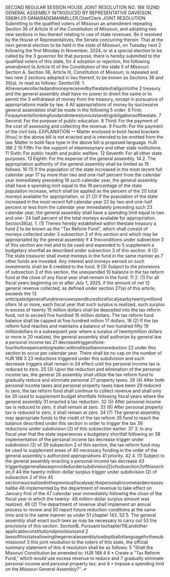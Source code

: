 SECOND REGULAR SESSION
HOUSE JOINT
RESOLUTION NO. 188
102ND GENERAL ASSEMBLY
INTRODUCED BY REPRESENTATIVE DAVIDSON.
5969H.01I DANARADEMANMILLER,ChiefClerk
JOINT RESOLUTION
Submitting to the qualified voters of Missouri an amendment repealing Section 36 of Article
III of the Constitution of Missouri, and adopting two new sections in lieu thereof
relating to use of state revenues.
Be it resolved by the House of Representatives, the Senate concurring therein:
That at the next general election to be held in the state of Missouri, on Tuesday next
2 following the first Monday in November, 2024, or at a special election to be called by the
3 governor for that purpose, there is hereby submitted to the qualified voters of this state, for
4 adoption or rejection, the following amendment to Article III of the Constitution of the state
5 of Missouri:
Section A. Section 36, Article III, Constitution of Missouri, is repealed and two new
2 sections adopted in lieu thereof, to be known as Sections 36 and 36(a), to read as follows:
Section36. 1. Allrevenuecollectedandmoneyreceivedbythestateshallgointothe
2 treasury and the general assembly shall have no power to divert the same or to permit the
3 withdrawal of money from the treasury, except in pursuance of appropriations made by law.
4 All appropriations of money by successive general assemblies shall be made in the following
5 order:
6 First: Forpaymentofsinkingfundandinterestonoutstandingobligationsofthestate.
7 Second: For the purpose of public education.
8 Third: For the payment of the cost of assessing and collecting the revenue.
9 Fourth: For the payment of the civil lists.
EXPLANATION — Matter enclosed in bold-faced brackets [thus] in the above bill is not enacted and is
intended to be omitted from the law. Matter in bold-face type in the above bill is proposed language.
HJR 188 2
10 Fifth: For the support of eleemosynary and other state institutions.
11 Sixth: For public health and public welfare.
12 Seventh: For all other state purposes.
13 Eighth: For the expense of the general assembly.
14 2. The appropriation authority of the general assembly shall be limited as
15 follows:
16 (1) If the population of the state increased in the most recent full calendar year
17 by more than two and one-half percent from the calendar year immediately preceding
18 such calendar year, the general assembly shall have a spending limit equal to the
19 percentage of the state population increase, which shall be applied as the percent of the
20 total moneys available for appropriation; or
21 (2) If the population of the state increased in the most recent full calendar year
22 by two and one-half percent or less from the calendar year immediately preceding such
23 calendar year, the general assembly shall have a spending limit equal to two and one-
24 half percent of the total moneys available for appropriation.
Section36(a). 1. (1) Thereis hereby established within thestate treasury a fund
2 to be known as the "Tax Reform Fund", which shall consist of moneys collected under
3 subsection 2 of this section and which may be appropriated by the general assembly if
4 theconditions under subsection 3 of this section are met and to be used and expended to
5 supplement a budgetary shortfall as described under subsection 3 of this section.
6 (2) The state treasurer shall invest moneys in the fund in the same manner as
7 other funds are invested. Any interest and moneys earned on such investments shall be
8 credited to the fund.
9 (3) Subject to the provisions of subsection 3 of this section, the unexpended
10 balance in the tax reform fund at the close of any fiscal year shall remain in the fund.
11 2. (1) For all fiscal years beginning on or after July 1, 2025, if the amount of net
12 general revenue collected, as defined under section 27(a) of this article, exceeds the
13 anticipatedgeneralfundrevenueexpendituresforafiscalyearbytwentymilliondollars
14 or more, each fiscal year that such surplus is realized, such surplus in excess of twenty
15 million dollars shall be deposited into the tax reform fund, not to exceed five hundred
16 million dollars. The tax reform fund balance shall be capped at five hundred million
17 dollars.
18 (2) If the tax reform fund reaches and maintains a balance of two hundred fifty
19 milliondollars in a subsequent year where a surplus of twentymillion dollars or more is
20 realized, the general assembly shall authorize by general law a personal income tax
21 decreasetriggerofone-fourthofonepercentorgreater,withnotlessthanonereduction
22 under this section to occur per calendar year. There shall be no cap on the number of
HJR 188 3
23 reductions triggered under this subdivision and such decrease triggers shall remain in
24 effect until the personal income tax is reduced to zero.
25 (3) Upon the reduction and elimination of the personal income tax, the general
26 assembly shall utilize the tax reform fund to gradually reduce and eliminate personal
27 property taxes.
28 (4) After both personal income taxes and personal property taxes have been
29 reduced to zero, the tax reform fund shall continue to collect revenue and shall only be
30 used to supplement budget shortfalls following fiscal years where the general assembly
31 enacted a tax reduction.
32 (5) After personal income tax is reduced to zero, it shall remain at zero.
33 (6) After personal property tax is reduced to zero, it shall remain at zero.
34 (7) The general assembly may appropriate funds to the credit of the tax reform
35 fund to reach the balance described under this section in order to trigger the tax
36 reductions under subdivision (2) of this subsection earlier.
37 3. In any fiscal year that the state experiences a budgetary shortfall following an
38 implementation of the personal income tax decrease trigger under subdivision (2) of
39 subsection 2 of this section, the tax reform fund may be used to supplement areas of
40 necessary funding in the order of the general assembly's authorized appropriations
41 priority.
42 4. (1) Subject to the general assembly enacting a personal income tax decrease
43 triggerbygenerallawasprovidedundersubdivision(2)ofsubsection2ofthissection,if
44 the twenty-million-dollar surplus trigger under subdivision (2) of subsection 2 of this
45 sectionwasrealizedinthepreviousfiscalyear,thepersonalincometaxdecreaseshallbe
46 implemented by the department of revenue to take effect on January first of the
47 calendar year immediately following the close of the fiscal year in which the twenty-
48 million-dollar surplus amount was realized.
49 (2) The department of revenue shall implement an annual process to review and
50 report future reduction conditions at the same time and in the same manner as under
51 chapter 143.
52 5. The general assembly shall enact such laws as may be necessary to carry out
53 the provisions of this section.
SectionB. Pursuant tochapter116,andother applicableconstitutionalprovisionsand
2 lawsofthisstateallowingthegeneralassemblytoadoptballotlanguageforthesubmissionof
3 this joint resolution to the voters of this state, the official summary statement of this
4 resolution shall be as follows:
5 "Shall the Missouri Constitution be amended to:
HJR 188 4
6 • Create a "Tax Reform Fund," which would use excess revenue to reduce and
7 gradually eliminate personal income and personal property tax; and
8 • Impose a spending limit on the Missouri General Assembly?".
✔